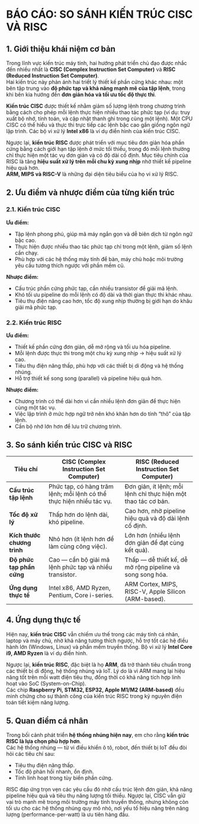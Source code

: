 # BÁO CÁO: SO SÁNH KIẾN TRÚC CISC VÀ RISC

## 1. Giới thiệu khái niệm cơ bản

Trong lĩnh vực kiến trúc máy tính, hai hướng phát triển chủ đạo được nhắc đến nhiều nhất là **CISC (Complex Instruction Set Computer)** và **RISC (Reduced Instruction Set Computer)**.  
Hai kiến trúc này phản ánh hai triết lý thiết kế phần cứng khác nhau: một bên tập trung vào **độ phức tạp và khả năng mạnh mẽ của tập lệnh**, trong khi bên kia hướng đến **đơn giản hóa và tối ưu tốc độ thực thi**.

**Kiến trúc CISC** được thiết kế nhằm giảm số lượng lệnh trong chương trình bằng cách cho phép mỗi lệnh thực hiện nhiều thao tác phức tạp (ví dụ: truy xuất bộ nhớ, tính toán, và cập nhật thanh ghi trong cùng một lệnh). Một CPU CISC có thể hiểu và thực thi trực tiếp các lệnh bậc cao gần giống ngôn ngữ lập trình.  Các bộ vi xử lý **Intel x86** là ví dụ điển hình của kiến trúc CISC.

Ngược lại, **kiến trúc RISC** được phát triển với mục tiêu đơn giản hóa phần cứng bằng cách giới hạn tập lệnh ở mức tối thiểu, trong đó mỗi lệnh thường chỉ thực hiện một tác vụ đơn giản và có độ dài cố định. Mục tiêu chính của RISC là tăng **hiệu suất xử lý trên mỗi chu kỳ xung nhịp** nhờ thiết kế pipeline hiệu quả hơn.  
**ARM, MIPS và RISC-V** là những đại diện tiêu biểu của họ vi xử lý RISC.

## 2. Ưu điểm và nhược điểm của từng kiến trúc

### 2.1. Kiến trúc CISC

**Ưu điểm:**
- Tập lệnh phong phú, giúp mã máy ngắn gọn và dễ biên dịch từ ngôn ngữ bậc cao.  
- Thực hiện được nhiều thao tác phức tạp chỉ trong một lệnh, giảm số lệnh cần chạy.  
- Phù hợp với các hệ thống máy tính để bàn, máy chủ hoặc môi trường yêu cầu tương thích ngược với phần mềm cũ.

**Nhược điểm:**
- Cấu trúc phần cứng phức tạp, cần nhiều transistor để giải mã lệnh.  
- Khó tối ưu pipeline do mỗi lệnh có độ dài và thời gian thực thi khác nhau.  
- Tiêu thụ điện năng cao hơn, tốc độ xung nhịp thường bị giới hạn do khâu giải mã phức tạp.

### 2.2. Kiến trúc RISC

**Ưu điểm:**
- Thiết kế phần cứng đơn giản, dễ mở rộng và tối ưu hóa pipeline.  
- Mỗi lệnh được thực thi trong một chu kỳ xung nhịp → hiệu suất xử lý cao.  
- Tiêu thụ điện năng thấp, phù hợp với các thiết bị di động và hệ thống nhúng.  
- Hỗ trợ thiết kế song song (parallel) và pipeline hiệu quả hơn.

**Nhược điểm:**
- Chương trình có thể dài hơn vì cần nhiều lệnh đơn giản để thực hiện cùng một tác vụ.  
- Việc lập trình ở mức hợp ngữ trở nên khó khăn hơn do tính “thô” của tập lệnh.  
- Cần bộ nhớ lớn hơn để lưu trữ chương trình.

## 3. So sánh kiến trúc CISC và RISC

| Tiêu chí                    | CISC (Complex Instruction Set Computer)                              | RISC (Reduced Instruction Set Computer)                        |
|-----------------------------|----------------------------------------------------------------------|----------------------------------------------------------------|
| **Cấu trúc tập lệnh**       | Phức tạp, có hàng trăm lệnh; mỗi lệnh có thể thực hiện nhiều tác vụ. | Đơn giản, ít lệnh; mỗi lệnh chỉ thực hiện một thao tác cơ bản. |
| **Tốc độ xử lý**            | Thấp hơn do lệnh dài, khó pipeline.                                  | Cao hơn, nhờ pipeline hiệu quả và độ dài lệnh cố định.         |
| **Kích thước chương trình** | Nhỏ hơn (ít lệnh hơn để làm cùng công việc).                         | Lớn hơn (nhiều lệnh đơn giản để đạt cùng kết quả).             |
| **Độ phức tạp phần cứng**   | Cao — cần bộ giải mã lệnh phức tạp và nhiều transistor.              | Thấp — dễ thiết kế, dễ mở rộng pipeline và song song hóa.      |
| **Ứng dụng thực tế**        | Intel x86, AMD Ryzen, Pentium, Core i-series.                        | ARM Cortex, MIPS, RISC-V, Apple Silicon (ARM-based).           |

## 4. Ứng dụng thực tế

Hiện nay, **kiến trúc CISC** vẫn chiếm ưu thế trong các máy tính cá nhân, laptop và máy chủ, nhờ khả năng tương thích ngược, hỗ trợ tốt các hệ điều hành lớn (Windows, Linux) và phần mềm truyền thống. Bộ vi xử lý **Intel Core i9, AMD Ryzen** là ví dụ điển hình.

Ngược lại, **kiến trúc RISC**, đặc biệt là họ **ARM**, đã trở thành tiêu chuẩn trong các thiết bị di động, hệ thống nhúng và IoT. Lý do là vì ARM mang lại hiệu năng tốt trên mỗi watt điện tiêu thụ, đồng thời có khả năng tích hợp linh hoạt vào SoC (System-on-Chip).  
Các chip **Raspberry Pi, STM32, ESP32, Apple M1/M2 (ARM-based)** đều minh chứng cho sự thành công của kiến trúc RISC trong kỷ nguyên điện toán tiết kiệm năng lượng.

## 5. Quan điểm cá nhân

Trong bối cảnh phát triển **hệ thống nhúng hiện nay**, em cho rằng **kiến trúc RISC là lựa chọn phù hợp hơn**.  
Các hệ thống nhúng — từ vi điều khiển ô tô, robot, đến thiết bị IoT đều đòi hỏi các tiêu chí sau:
- Tiêu thụ điện năng thấp.  
- Tốc độ phản hồi nhanh, ổn định.  
- Tính linh hoạt trong tùy biến phần cứng.

RISC đáp ứng trọn vẹn các yêu cầu đó nhờ cấu trúc lệnh đơn giản, khả năng pipeline hiệu quả và tiêu thụ năng lượng tối thiểu. 
Ngược lại, CISC vẫn giữ vai trò mạnh mẽ trong môi trường máy tính truyền thống, nhưng không còn tối ưu cho các hệ thống nhúng quy mô nhỏ, nơi yếu tố hiệu năng trên năng lượng (performance-per-watt) là ưu tiên hàng đầu.

